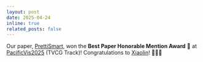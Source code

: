 ```yaml
---
layout: post
date: 2025-04-24
inline: true
related_posts: false
---
```

Our paper, [PrettiSmart](https://wenxiaolin.com/_pages/prettismart.html), won the **Best Paper Honorable Mention Award** 🏅 at [PacificVis2025](https://pacificvis2025.github.io/pages/index.html) (TVCG Track)! Congratulations to [Xiaolin](https://wenxiaolin.com/)! 🥳🥳🥳 
